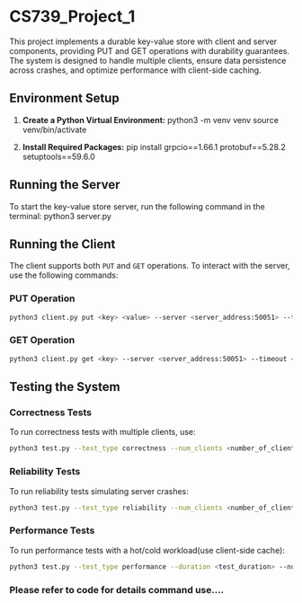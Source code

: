 # CS739_Project_1

This project implements a durable key-value store with client and server components, providing PUT and GET operations with durability guarantees. The system is designed to handle multiple clients, ensure data persistence across crashes, and optimize performance with client-side caching.

## Environment Setup

1. **Create a Python Virtual Environment:**
python3 -m venv venv
source venv/bin/activate

2. **Install Required Packages:**
pip install grpcio==1.66.1 protobuf==5.28.2 setuptools==59.6.0


## Running the Server

To start the key-value store server, run the following command in the terminal:
python3 server.py

## Running the Client

The client supports both `PUT` and `GET` operations. To interact with the server, use the following commands:

### PUT Operation

 
```bash
python3 client.py put <key> <value> --server <server_address:50051> --timeout <timeout> --use_cache
```


### GET Operation

```bash 
python3 client.py get <key> --server <server_address:50051> --timeout <timeout> --use_cache 
```

## Testing the System

### Correctness Tests

To run correctness tests with multiple clients, use:

```bash 
python3 test.py --test_type correctness --num_clients <number_of_clients> --num_iterations <iterations_per_client> 
```

### Reliability Tests

To run reliability tests simulating server crashes:

```bash 
python3 test.py --test_type reliability --num_clients <number_of_clients> --simulate_crash 
```

### Performance Tests
To run performance tests with a hot/cold workload(use client-side cache):

```bash 
python3 test.py --test_type performance --duration <test_duration> --num_clients <number_of_clients> --use_cache
```

### Please refer to code for details command use.... 

